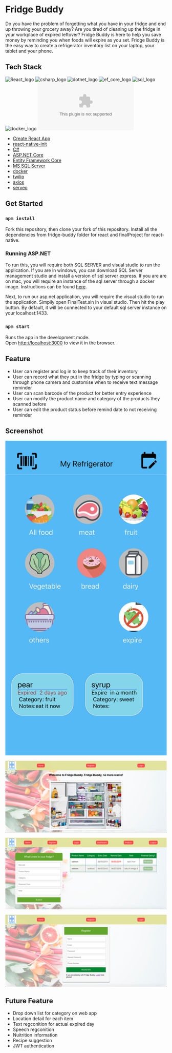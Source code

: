 # Fridge Buddy

Do you have the problem of forgetting what you have in your fridge and end up throwing your grocery away? Are you tired of cleaning up the fridge in your workplace of expired leftover? Fridge Buddy is here to help you save money by reminding you when foods will expire as you set. Fridge Buddy is the easy way to create a refrigerator inventory list on your laptop, your tablet and your phone.

## Tech Stack

![React_logo](https://www.shareicon.net/data/128x128/2016/07/08/117367_logo_512x512.png)
![csharp_logo](https://itrainscotland.co.uk/images/c-sharp-logo.png)
![dotnet_logo](https://rahulsahay.gallerycdn.vsassets.io/extensions/rahulsahay/csharp-aspnetcore/1.11.0/1559414167977/Microsoft.VisualStudio.Services.Icons.Default)
![ef_core_logo](https://www.inventateq.com/assets/course_icons/dot_net/entity_framework.png)
![sql_logo](https://chocolatey.org/content/packageimages/SQL2014-powershell.12.0.2000.8.png)
![docker_logo](https://fabianlee.org/wp-content/uploads/2017/03/docker-logo-150x150.png)
![twilio_logo](https://d1e2wseyxx8ugp.cloudfront.net/organization-logos/twilio.com)

* [Create React App](https://github.com/facebook/create-react-app)
* [react-native-init](https://www.npmjs.com/package/react-native-init)
* [C#](https://docs.microsoft.com/en-us/dotnet/csharp/)
* [ASP.NET Core](https://docs.microsoft.com/en-us/aspnet/core/?view=aspnetcore-2.2)
* [Entity Framework Core](https://docs.microsoft.com/en-us/ef/core/)
* [MS SQL Server](https://github.com/microsoft/mssql-docker)
* [docker](https://www.docker.com/)
* [twilio](https://www.twilio.com/)
* [axios](https://github.com/axios/axios)
* [serveo](https://serveo.net/)

## Get Started

### `npm install`

Fork this repository, then clone your fork of this repository. Install all the dependencies from fridge-buddy folder for react and finalProject for react-native.


### Running ASP.NET

To run this, you will require both SQL SERVER and visual studio to run the application. If you are in windows, you can download SQL Server management studio and install a version of sql server express. If you are are on mac, you will require an instance of the sql server through a docker image. Instructions can be found [here](https://docs.microsoft.com/en-us/sql/linux/quickstart-install-connect-docker?view=sql-server-2017&pivots=cs1-bash).

Next, to run our asp.net application, you will require the visual studio to run the application. Simpily open FinalTest.sln in visual studio. Then hit the play button. By default, it will be connected to your default sql server instance on your localhost:1433.

### `npm start`

Runs the app in the development mode.<br>
Open [http://localhost:3000](http://localhost:3000) to view it in the browser.

## Feature

* User can register and log in to keep track of their inventory
* User can record what they put in the fridge by typing or scanning through phone camera and customise when to receive text message reminder
* User can scan barcode of the product for better entry experience
* User can modify the product name and category of the products they scanned before
* User can edit the product status before remind date to not receiving reminder

## Screenshot
![phone.jpg](https://github.com/RachelTWQ/FridgeBuddy/blob/master/screenshots/IMG_0160.jpg)

![landing_page.png](https://github.com/RachelTWQ/FridgeBuddy/blob/master/screenshots/landing_page.png)

![dashboard.png](https://github.com/RachelTWQ/FridgeBuddy/blob/master/screenshots/dashboard.png)

![register.png](https://github.com/RachelTWQ/FridgeBuddy/blob/master/screenshots/register.png)

## Future Feature

* Drop down list for category on web app
* Location detail for each item
* Text regconition for actual expired day
* Speech regconition
* Nuitrition information
* Recipe suggestion
* JWT authentication

